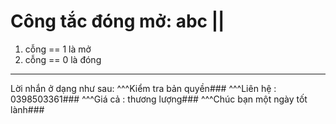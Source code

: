 # Công tắc đóng mở: abc ||
1. cỗng == 1 là mở
2. cỗng == 0 là đóng
***
Lời nhắn ở dạng như sau:
^^^Kiểm tra bản quyền###
^^^Liên hệ : 0398503361###
^^^Giá cả : thương lượng###
^^^Chúc bạn một ngày tốt lành###

